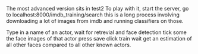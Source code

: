 The most advanced version sits in test2
To play with it, start the server, go to localhost:8000/imdb_training/search
this is a long process involving downloading a lot of images from imdb and running classifiers on those.

Type in a name of an actor,
wait for retrevial and face detection
tick some the face images of that actor
press save
click train 
wait 
get an estimation of all other faces compared to all other known actors.

